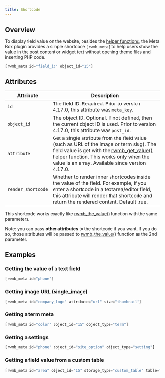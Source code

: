 ```yaml
---
title: Shortcode
---
```


## Overview

To display field value on the website, besides the [helper functions](/displaying-fields/), the Meta Box plugin provides a simple shortcode `[rwmb_meta]` to help users show the value in the post content or widget text without opening theme files and inserting PHP code.

```php
[rwmb_meta id="field_id" object_id="15"]
```

## Attributes

Attribute|Description
---|---
`id`|The field ID. Required. Prior to version 4.17.0, this attribute was `meta_key`.
`object_id`|The object ID. Optional. If not defined, then the current object ID is used. Prior to version 4.17.0, this attribute was `post_id`.
`attribute`|Get a single attribute from the field value (such as URL of the image or term slug). The field value is get with the [rwmb_get_value()](/rwmb-get-value/) helper function. This works only when the value is an array. Available since version 4.17.0.
`render_shortcode`|Whether to render inner shortcodes inside the value of the field. For example, if you enter a shortcode in a textarea/editor field, this attribute will render that shortcode and return the rendered content. Default true.

This shortcode works exactly like [rwmb_the_value()](/rwmb-the-value/) function with the same parameters.

Note: you can pass **other attributes** to the shortcode if you want. If you do so, those attributes will be passed to [rwmb_the_value()](/rwmb-the-value/) function as the 2nd parameter.

## Examples

### Getting the value of a text field

```php
[rwmb_meta id="phone"]
```

### Getting image URL (single_image)

```php
[rwmb_meta id="company_logo" attribute="url" size="thumbnail"]
```

### Getting a term meta

```php
[rwmb_meta id="color" object_id="15" object_type="term"]
```

### Getting a settings

```php
[rwmb_meta id="phone" object_id="site_option" object_type="setting"]
```

### Getting a field value from a custom table

```php
[rwmb_meta id="area" object_id="15" storage_type="custom_table" table="properties"]
```
